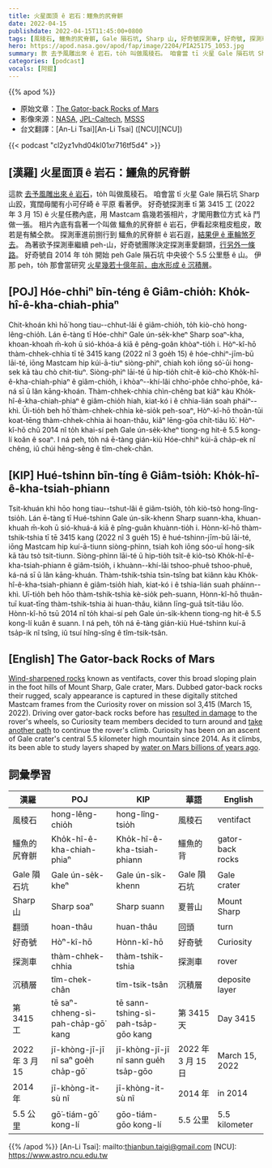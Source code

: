 ```yaml
---
title: 火星面頂 ê 岩石：鱷魚的尻脊骿
date: 2022-04-15
publishdate: 2022-04-15T11:45:00+0800
tags: [風稜石, 鱷魚的尻脊骿, Gale 隕石坑, Sharp 山, 好奇號探測車, 好奇號, 探測車, 沉積層]
hero: https://apod.nasa.gov/apod/fap/image/2204/PIA25175_1053.jpg
summary: 款 去予風雕出來 ê 岩石，to̍h 叫做風稜石。 咱會當 tī 火星 Gale 隕石坑 Sharp 山跤，寬闊毋閣有小可仔崎 ê 平原 看著伊。
categories: [podcast]
vocals: [阿錕]
---
```


{{% apod %}}

- 原始文章：[The Gator-back Rocks of Mars](https://apod.nasa.gov/apod/ap220415.html)
- 影像來源：[NASA](https://www.nasa.gov/), [JPL-Caltech](https://www.jpl.nasa.gov/), [MSSS](https://www.msss.com/)
- 台文翻譯：[An-Li Tsai][An-Li Tsai] ([NCU][NCU])

{{< podcast "cl2yz1vhd04kl01xr716tf5d4" >}}

## [漢羅] 火星面頂 ê 岩石：鱷魚的尻脊骿
這款 [去予風雕出來 ê 岩石][Wind-sharpened rocks]，to̍h 叫做風稜石。
咱會當 tī 火星 Gale 隕石坑 Sharp 山跤，寬闊毋閣有小可仔崎 ê 平原 看著伊。
好奇號探測車 tī 第 3415 工 (2022 年 3 月 15) ê 火星任務內底，用 Mastcam 翕幾若張相片，才閣用數位方式 kā 鬥做一張。
相片內底有翕著一个叫做 鱷魚的尻脊骿 ê 岩石，伊看起來粗皮粗皮，敢若是有鱗仝款。
探測車進前捌行到 鱷魚的尻脊骿 ê 岩石遐，[結果伊 ê 車輪煞歹去][resulted in damage]。
為著欲予探測車繼續 peh-山，好奇號團隊決定探測車愛翻頭，[行另外一條路][take another path]。
好奇號自 2014 年 to̍h 開始 peh Gale 隕石坑 中央彼个 5.5 公里懸 ê 山。
伊那 peh，to̍h 那會當研究 [火星幾若十億年前，由水形成 ê 沉積層][water on Mars billions of years ago]。

## [POJ] Hóe-chhiⁿ bīn-téng ê Giâm-chio̍h: Kho̍k-hî-ê-kha-chiah-phiaⁿ
Chit-khoán khì hō͘ hong tiau--chhut-lâi ê giâm-chio̍h, to̍h kiò-chò hong-lêng-chio̍h.
Lán ē-tàng tī Hóe-chhiⁿ Gale ún-se̍k-kheⁿ Sharp soaⁿ-kha, khoan-khoah m̄-koh ū sió-khóa-á kiā ê pêng-goân khòaⁿ-tio̍h i.
Hòⁿ-kî-hō thàm-chhek-chhia tī tē 3415 kang (2022 nî 3 goe̍h 15) ê hóe-chhiⁿ-jīm-bū lāi-té, iōng Mastcam hip kúi-ā-tiuⁿ siòng-phìⁿ, chiah koh iōng só͘-ūi hong-sek kā tàu chò chit-tiuⁿ.
Siòng-phìⁿ lāi-té ū hip-tio̍h chi̍t-ê kiò-chò Kho̍k-hî-ê-kha-chiah-phiaⁿ ê giâm-chio̍h, i khòaⁿ--khí-lâi chho͘-phôe chho͘-phôe, ká-ná sī ū lân kāng-khoán.
Thàm-chhek-chhia chìn-chêng bat kiâⁿ kàu Kho̍k-hî-ê-kha-chiah-phiaⁿ ê giâm-chio̍h hiah, kiat-kó i  ê chhia-lián soah pháiⁿ--khì.
Ūi-tio̍h beh hō͘ thàm-chhek-chhia kè-sio̍k peh-soaⁿ, Hòⁿ-kî-hō thoân-tūi koat-tēng thàm-chhek-chhia ài hoan-thâu, kiâⁿ lēng-gōa chi̍t-tiâu lō͘.
Hòⁿ-kî-hō chū 2014 nî to̍h khai-sí peh Gale ún-se̍k-kheⁿ tiong-ng hit-ê 5.5 kong-lí koân ê soaⁿ.
I ná peh, to̍h ná ē-tàng gián-kiù Hóe-chhiⁿ kúi-ā cha̍p-ek nî chêng, iû chúi hêng-sêng ê tîm-chek-chân.

## [KIP] Hué-tshinn bīn-tíng ê Giâm-tsio̍h: Kho̍k-hî-ê-kha-tsiah-phiann
Tsit-khuán khì hōo hong tiau--tshut-lâi ê giâm-tsio̍h, to̍h kiò-tsò hong-lîng-tsio̍h.
Lán ē-tàng tī Hué-tshinn Gale ún-si̍k-khenn Sharp suann-kha, khuan-khuah m̄-koh ū sió-khuá-á kiā ê pîng-guân khuànn-tio̍h i.
Hònn-kî-hō thàm-tshik-tshia tī tē 3415 kang (2022 nî 3 gue̍h 15) ê hué-tshinn-jīm-bū lāi-té, iōng Mastcam hip kuí-ā-tiunn siòng-phìnn, tsiah koh iōng sóo-uī hong-sik kā tàu tsò tsit-tiunn.
Siòng-phìnn lāi-té ū hip-tio̍h tsi̍t-ê kiò-tsò Kho̍k-hî-ê-kha-tsiah-phiann ê giâm-tsio̍h, i khuànn--khí-lâi tshoo-phuê tshoo-phuê, ká-ná sī ū lân kāng-khuán.
Thàm-tshik-tshia tsìn-tsîng bat kiânn kàu Kho̍k-hî-ê-kha-tsiah-phiann ê giâm-tsio̍h hiah, kiat-kó i  ê tshia-lián suah pháinn--khì.
Uī-tio̍h beh hōo thàm-tshik-tshia kè-sio̍k peh-suann, Hònn-kî-hō thuân-tuī kuat-tīng thàm-tshik-tshia ài huan-thâu, kiânn līng-guā tsi̍t-tiâu lōo.
Hònn-kî-hō tsū 2014 nî to̍h khai-sí peh Gale ún-si̍k-khenn tiong-ng hit-ê 5.5 kong-lí kuân ê suann.
I ná peh, to̍h ná ē-tàng gián-kiù Hué-tshinn kuí-ā tsa̍p-ik nî tsîng, iû tsuí hîng-sîng ê tîm-tsik-tsân.

## [English] The Gator-back Rocks of Mars
[Wind-sharpened rocks][Wind-sharpened rocks] known as ventifacts, cover this broad sloping plain in the foot hills of Mount Sharp, Gale crater, Mars.
Dubbed gator-back rocks their rugged, scaly appearance is captured in these digitally stitched Mastcam frames from the Curiosity rover on mission sol 3,415 (March 15, 2022).
Driving over gator-back rocks before has [resulted in damage][resulted in damage] to the rover's wheels, so Curiosity team members decided to turn around and [take another path][take another path] to continue the rover's climb.
Curiosity has been on an ascent of Gale crater's central 5.5 kilometer high mountain since 2014.
As it climbs, its been able to study layers shaped by [water on Mars billions of years ago][water on Mars billions of years ago].


## 詞彙學習

|漢羅|POJ|KIP|華語|English|
|-|-|-|-|-|
|風稜石|hong-lêng-chio̍h|hong-lîng-tsio̍h|風稜石|ventifact|
|鱷魚的尻脊骿|Kho̍k-hî-ê-kha-chiah-phiaⁿ|Kho̍k-hî-ê-kha-tsiah-phiann|鱷魚的背|gator-back rocks|
|Gale 隕石坑|Gale ún-se̍k-kheⁿ|Gale ún-si̍k-khenn|Gale 隕石坑|Gale crater|
|Sharp 山|Sharp soaⁿ|Sharp suann|夏普山|Mount Sharp|
|翻頭|hoan-thâu|huan-thâu|回頭|turn|
|好奇號|Hòⁿ-kî-hō|Hònn-kî-hō|好奇號|Curiosity|
|探測車|thàm-chhek-chhia|thàm-tshik-tshia|探測車|rover|
|沉積層|tîm-chek-chân|tîm-tsik-tsân|沉積層|deposite layer|
|第 3415 工|tē saⁿ-chheng-sì-pah-cha̍p-gō͘ kang|tē sann-tshing-sì-pah-tsa̍p-gōo kang|第 3415 天|Day 3415|
|2022 年 3 月 15|jī-khòng-jī-jī nî saⁿ goe̍h cha̍p-gō͘|jī-khòng-jī-jī nî sann gue̍h tsa̍p-gōo|2022 年 3 月 15 日|March 15, 2022|
|2014 年|jī-khòng-it-sù nî|jī-khòng-it-sù nî|2014 年|in 2014|
|5.5 公里|gō͘-tiám-gō͘ kong-lí|gōo-tiám-gōo kong-lí|5.5 公里|5.5 kilometer|

{{% /apod %}}
[An-Li Tsai]: mailto:thianbun.taigi@gmail.com
[NCU]: https://www.astro.ncu.edu.tw

[copyright]: https://apod.nasa.gov/apod/fap/lib/about_apod.html#srapply
[Wind-sharpened rocks]:https://mars.nasa.gov/resources/26654/curiosity-finds-gator-back-rocks-on-greenheugh/
[resulted in damage]:https://mars.nasa.gov/resources/8313/break-in-raised-tread-on-curiosity-wheel/?site=msl
[take another path]:https://www.nasa.gov/feature/jpl/nasa-s-curiosity-mars-rover-reroutes-away-from-gator-back-rocks
[water on Mars billions of years ago]:https://mars.nasa.gov/news/8522/nasas-curiosity-rover-finds-an-ancient-oasis-on-mars/?site=msl
